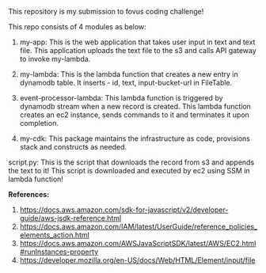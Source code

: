 This repository is my submission to fovus coding challenge!

This repo consists of 4 modules as below:

1) my-app:
  This is the web application that takes user input in text and text file. This application uploads the text file to the s3 and calls API gateway to invoke my-lambda.

2) my-lambda:
  This is the lambda function that creates a new entry in dynamodb table. It inserts - id, text, input-bucket-url in FileTable.

3) event-processor-lambda:
  This lambda function is triggered by dynamodb stream when a new record is created. This lambda function creates an ec2 instance, sends commands to it and terminates it upon completion.

4) my-cdk:
  This package maintains the infrastructure as code, provisions stack and constructs as needed.

script.py:
This is the script that downloads the record from s3 and appends the text to it! This script is downloaded and executed by ec2 using SSM in lambda function! 

**References:**

1) https://docs.aws.amazon.com/sdk-for-javascript/v2/developer-guide/aws-jsdk-reference.html
2) https://docs.aws.amazon.com/IAM/latest/UserGuide/reference_policies_elements_action.html
3) https://docs.aws.amazon.com/AWSJavaScriptSDK/latest/AWS/EC2.html#runInstances-property
4) https://developer.mozilla.org/en-US/docs/Web/HTML/Element/input/file
